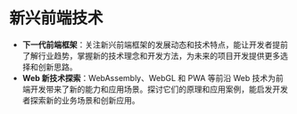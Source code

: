 # 新兴前端技术

- **下一代前端框架**：关注新兴前端框架的发展动态和技术特点，能让开发者提前了解行业趋势，掌握新的技术理念和开发方法，为未来的项目开发提供更多选择和创新思路。
- **Web 新技术探索**：WebAssembly、WebGL 和 PWA 等前沿 Web 技术为前端开发带来了新的能力和应用场景。探讨它们的原理和应用案例，能启发开发者探索新的业务场景和创新应用。
